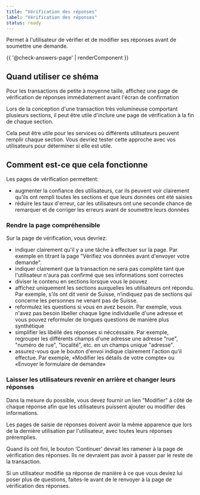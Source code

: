 ```yaml
---
title: "Vérification des réponses"
label: "Vérification des réponses"
status: ready
---
```


Permet à l'utilisateur de vérifier et de modifier ses réponses avant de soumettre une demande.

{{ '@check-answers-page' | renderComponent }}

## Quand utiliser ce shéma

Pour les transactions de petite à moyenne taille, affichez une page de
vérification de réponses immédiatement avant l'écran de
confirmation 

Lors de la conception d'une transaction très volumineuse comportant plusieurs
sections, il peut être utile d'inclure une page de vérification à la fin de
chaque section.

Cela peut être utile pour les services où différents utilisateurs peuvent
remplir chaque section. Vous devriez tester cette approche avec vos utilisateurs
pour déterminer si elle est utile.

## Comment est-ce que cela fonctionne

Les pages de vérification permettent:

- augmenter la confiance des utilisateurs, car ils peuvent voir clairement
  qu'ils ont rempli toutes les sections et que leurs données ont été saisies
- réduire les taux d'erreur, car les utilisateurs ont une seconde chance de
  remarquer et de corriger les erreurs avant de soumettre leurs données

### Rendre la page compréhensible

Sur la page de vérification, vous devriez:

- indiquer clairement qu'il y a une tâche à effectuer sur la page. Par exemple
  en titrant la page "Vérifiez vos données avant d'envoyer votre demande".
- indiquer clairement que la transaction ne sera pas complète tant que
  l'utilisateur n'aura pas confirmé que ses informations sont correctes
- diviser le contenu en sections lorsque vous le pouvez
- affichez uniquement les sections auxquelles les utilisateurs ont répondu. Par
  exemple, s’ils ont dit venir de Suisse, n’indiquez pas de sections qui
  concerne les personnes ne venant pas de Suisse.
- reformulez les questions si vous en avez besoin. Par exemple, vous n'avez pas
  besoin libeller chaque ligne individuelle d'une adresse et vous pouvez
  reformuler de longues questions de manière plus synthétique
- simplifier les libéllé des réponses si néccéssaire. Par exemple, regrouper les
  différents champs d'une adresse une adresse "rue", "numéro de rue",
  "localité", etc. en un champs unique "adresse".
- assurez-vous que le bouton d'envoi indique clairement l'action qu'il effectue.
  Par exemple, «Modifier les détails de votre compte» ou «Envoyer le formulaire
  de demande»

### Laisser les utilisateurs revenir en arrière et changer leurs réponses

Dans la mesure du possible, vous devez fournir un lien "Modifier" à côté de
chaque réponse afin que les utilisateurs puissent ajouter ou modifier des
informations.

Les pages de saisie de réponses doivent avoir la même apparence que lors de la
dernière utilisation par l'utilisateur, avec toutes leurs réponses préremplies.

Quand ils ont fini, le bouton ‘Continuer’ devrait les ramener à la page de
vérification des réponses. Ils ne devraient pas avoir à passer par le reste de
la transaction.

Si un utilisateur modifie sa réponse de manière à ce que vous deviez lui poser
plus de questions, faites-le avant de le renvoyer à la page de vérification des
réponses.

